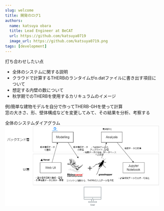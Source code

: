 ```yaml
---
slug: welcome
title: 開発のログ1
authors:
  name: katsuya obara
  title: Lead Engineer at BeCAT
  url: https://github.com/katsuya0719
  image_url: https://github.com/katsuya0719.png
tags: [development]
---
```


打ち合わせしたい点  
- 全体のシステムに関する説明  
- クラウドで計算するTHERBのランタイムがo.datファイルに書き出す項目について  
- 想定する内壁の数について  
- 秋学期でのTHERBを使用するカリキュラムのイメージ  

例)簡単な建物モデルを自分で作ってTHERB-GHを使って計算  
窓の大きさ、形、壁体構成などを変更してみて、その結果を分析、考察する  

全体のシステムダイアグラム  
![THERB2.0](./system-diagram.png)